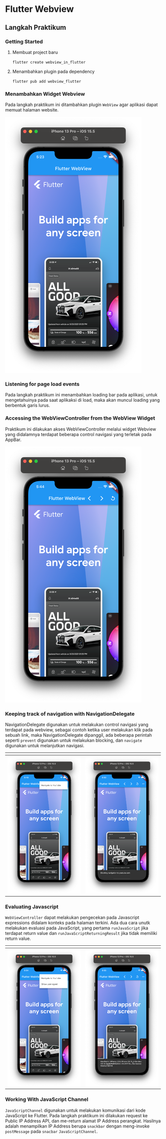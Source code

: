 # Flutter Webview

## Langkah Praktikum 

### Getting Started

1. Membuat project baru

   `flutter create webview_in_flutter`

2. Menambahkan plugin pada dependency

   `flutter pub add webview_flutter`
   
### Menambahkan Widget Webview 

Pada langkah praktikum ini ditambahkan plugin `WebView` agar aplikasi dapat memuat halaman website. 

![screenshot](images/01.png)  

### Listening for page load events

Pada langkah praktikum ini menambahkan loading bar pada aplikasi, untuk mengetahuinya pada saat aplikaksi di load, maka akan muncul loading yang berbentuk garis lurus. 

### Accessing the WebViewController from the WebView Widget

Praktikum ini dilakukan akses WebViewController melalui widget Webview yang didalamnya terdapat beberapa control navigasi yang terletak pada AppBar.

![screenshot](images/02.png) 

### Keeping track of navigation with NavigationDelegate

NavigationDelegate digunakan untuk melakukan control navigasi yang terdapat pada webview, sebagai contoh ketika user melakukan klik pada sebuah link, maka NavigationDelegate dipanggil, ada beberapa perintah seperti `prevent` digunakan untuk melakukan blocking, dan `navigate` digunakan untuk melanjutkan navigasi. 

| <!-- -->                      | <!-- -->                     |
| -------------                 | -------------                |
| ![screenshot](images/03.png)  | ![screenshot](images/04.png) |

### Evaluating Javascript

`WebViewController` dapat melakukan pengecekan pada Javascript expressions didalam konteks pada halaman terkini. Ada dua cara unutk melakukan evaluasi pada JavaScript, yang pertama `runJavaScript` jika terdapat return value dan `runJavaScriptReturningResult` jika tidak memiliki return value.  

| <!-- -->                      | <!-- -->                     |
| -------------                 | -------------                |
| ![screenshot](images/05.png)  | ![screenshot](images/06.png) |

### Working With JavaScript Channel 

`JavaScriptChannel` digunakan untuk melakukan komunikasi dari kode JavaScript ke Flutter. Pada langkah praktikum ini dilakukan request ke Public IP Address API, dan me-return alamat IP Address perangkat. Hasilnya adalah menampilkan IP Address berupa `snackbar` dengan meng-invoke `postMessage` pada `snacbar` `JavaScriptChannel`.














